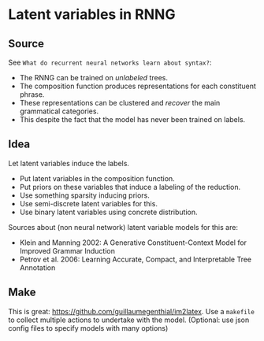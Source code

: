 # Latent variables in RNNG

## Source
See `What do recurrent neural networks learn about syntax?`:
* The RNNG can be trained on *unlabeled* trees.
* The composition function produces representations for each constituent phrase.
* These representations can be clustered and *recover* the main grammatical categories.
* This despite the fact that the model has never been trained on labels.

## Idea
Let latent variables induce the labels.
* Put latent variables in the composition function.
* Put priors on these variables that induce a labeling of the reduction.
* Use something sparsity inducing priors.
* Use semi-discrete latent variables for this.
* Use binary latent variables using concrete distribution.

Sources about (non neural network) latent variable models for this are:
* Klein and Manning 2002: A Generative Constituent-Context Model for Improved Grammar Induction
* Petrov et al. 2006: Learning Accurate, Compact, and Interpretable Tree Annotation

## Make
This is great: https://github.com/guillaumegenthial/im2latex. Use a `makefile` to collect multiple
actions to undertake with the model. (Optional: use json config files to specify models with many
options)
